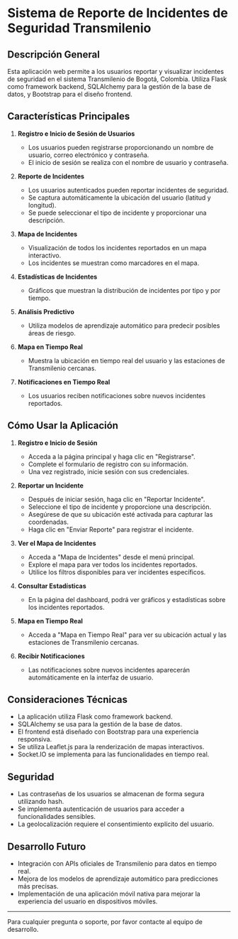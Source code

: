 # Sistema de Reporte de Incidentes de Seguridad Transmilenio

## Descripción General

Esta aplicación web permite a los usuarios reportar y visualizar incidentes de seguridad en el sistema Transmilenio de Bogotá, Colombia. Utiliza Flask como framework backend, SQLAlchemy para la gestión de la base de datos, y Bootstrap para el diseño frontend.

## Características Principales

1. **Registro e Inicio de Sesión de Usuarios**
   - Los usuarios pueden registrarse proporcionando un nombre de usuario, correo electrónico y contraseña.
   - El inicio de sesión se realiza con el nombre de usuario y contraseña.

2. **Reporte de Incidentes**
   - Los usuarios autenticados pueden reportar incidentes de seguridad.
   - Se captura automáticamente la ubicación del usuario (latitud y longitud).
   - Se puede seleccionar el tipo de incidente y proporcionar una descripción.

3. **Mapa de Incidentes**
   - Visualización de todos los incidentes reportados en un mapa interactivo.
   - Los incidentes se muestran como marcadores en el mapa.

4. **Estadísticas de Incidentes**
   - Gráficos que muestran la distribución de incidentes por tipo y por tiempo.

5. **Análisis Predictivo**
   - Utiliza modelos de aprendizaje automático para predecir posibles áreas de riesgo.

6. **Mapa en Tiempo Real**
   - Muestra la ubicación en tiempo real del usuario y las estaciones de Transmilenio cercanas.

7. **Notificaciones en Tiempo Real**
   - Los usuarios reciben notificaciones sobre nuevos incidentes reportados.

## Cómo Usar la Aplicación

1. **Registro e Inicio de Sesión**
   - Acceda a la página principal y haga clic en "Registrarse".
   - Complete el formulario de registro con su información.
   - Una vez registrado, inicie sesión con sus credenciales.

2. **Reportar un Incidente**
   - Después de iniciar sesión, haga clic en "Reportar Incidente".
   - Seleccione el tipo de incidente y proporcione una descripción.
   - Asegúrese de que su ubicación esté activada para capturar las coordenadas.
   - Haga clic en "Enviar Reporte" para registrar el incidente.

3. **Ver el Mapa de Incidentes**
   - Acceda a "Mapa de Incidentes" desde el menú principal.
   - Explore el mapa para ver todos los incidentes reportados.
   - Utilice los filtros disponibles para ver incidentes específicos.

4. **Consultar Estadísticas**
   - En la página del dashboard, podrá ver gráficos y estadísticas sobre los incidentes reportados.

5. **Mapa en Tiempo Real**
   - Acceda a "Mapa en Tiempo Real" para ver su ubicación actual y las estaciones de Transmilenio cercanas.

6. **Recibir Notificaciones**
   - Las notificaciones sobre nuevos incidentes aparecerán automáticamente en la interfaz de usuario.

## Consideraciones Técnicas

- La aplicación utiliza Flask como framework backend.
- SQLAlchemy se usa para la gestión de la base de datos.
- El frontend está diseñado con Bootstrap para una experiencia responsiva.
- Se utiliza Leaflet.js para la renderización de mapas interactivos.
- Socket.IO se implementa para las funcionalidades en tiempo real.

## Seguridad

- Las contraseñas de los usuarios se almacenan de forma segura utilizando hash.
- Se implementa autenticación de usuarios para acceder a funcionalidades sensibles.
- La geolocalización requiere el consentimiento explícito del usuario.

## Desarrollo Futuro

- Integración con APIs oficiales de Transmilenio para datos en tiempo real.
- Mejora de los modelos de aprendizaje automático para predicciones más precisas.
- Implementación de una aplicación móvil nativa para mejorar la experiencia del usuario en dispositivos móviles.

---

Para cualquier pregunta o soporte, por favor contacte al equipo de desarrollo.

